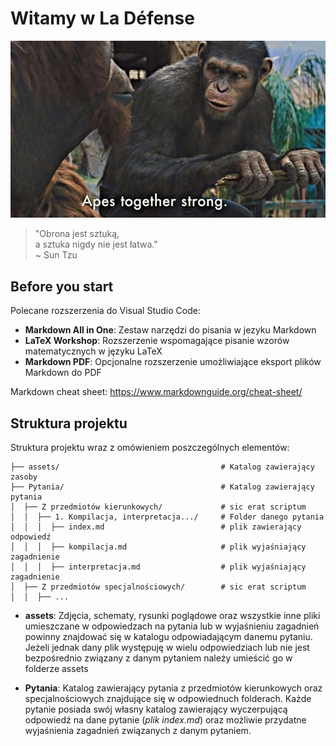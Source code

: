 # Witamy w La Défense

![Alt text](assets/image.png)

> "Obrona jest sztuką,\
> a sztuka nigdy nie jest łatwa."\
> ~ Sun Tzu

## Before you start

Polecane rozszerzenia do Visual Studio Code:

- **Markdown All in One**: Zestaw narzędzi do pisania w jezyku Markdown
- **LaTeX Workshop**: Rozszerzenie wspomagające pisanie wzorów matematycznych w języku LaTeX
- **Markdown PDF**: Opcjonalne rozszerzenie umożliwiające eksport plików Markdown do PDF

Markdown cheat sheet:  https://www.markdownguide.org/cheat-sheet/

## Struktura projektu

Struktura projektu wraz z omówieniem poszczególnych elementów:

```
├── assets/                                    # Katalog zawierający zasoby
├── Pytania/                                   # Katalog zawierający pytania
│  ├── Z przedmiotów kierunkowych/             # sic erat scriptum
│  │  ├── 1. Kompilacja, interpretacja.../     # Folder danego pytania
│  │  │  ├── index.md                          # plik zawierający odpowiedź
│  │  │  ├── kompilacja.md                     # plik wyjaśniający zagadnienie  
│  │  │  ├── interpretacja.md                  # plik wyjaśniający zagadnienie
│  ├── Z przedmiotów specjalnościowych/        # sic erat scriptum
│  │  ├── ...
```
 
- **assets**: Zdjęcia, schematy, rysunki poglądowe oraz wszystkie inne pliki umieszczane w odpowiedzach na pytania lub w wyjaśnieniu zagadnień powinny znajdować się w katalogu odpowiadającym danemu pytaniu. Jeżeli jednak dany plik występuję w wielu odpowiedziach lub nie jest bezpośrednio związany z danym pytaniem należy umieścić go w folderze assets

- **Pytania**: Katalog zawierający pytania z przedmiotów kierunkowych oraz specjalnościowych znajdujące się w odpowiednuch folderach. Każde pytanie posiada swój własny katalog zawierający wyczerpującą odpowiedź na dane pytanie (*plik index.md*) oraz możliwie przydatne wyjaśnienia zagadnień związanych z danym pytaniem.
